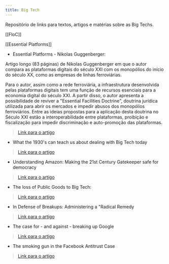 ```yaml
--- 
title: Big Tech
---
```


Repositório de links para textos, artigos e matérias sobre as Big Techs.

[[FloC]]

[[Essential Platforms]]

- Essential Platforms - Nikolas Guggenberger:

Artigo longo (83 páginas) de Nikolas Guggenberger em que o autor compara as plataformas digitais do século XXI com os monopólios do início do século XX, como as empresas de linhas ferroviárias. 

Para o autor, assim como a rede ferroviária, a infraestrutura desenvolvida pelas plataformas digitais tem uma função de recursos esenciais para a economia digital do século XXI. 
A partir disso, o autor apresenta a possibilidade de reviver a "Essential Facilities Doctrine", doutrina jurídica utilizada para abrir os mercados e impedir abusos dos monopólios ferroviários. Entre as ideias propostas para a aplicação desta doutrina no Século XXI estão a interoperabilidade entre plataformas, proibição e fiscalização para impedir discriminação e auto-promoção das plataformas. 

> <a href="https://papers.ssrn.com/sol3/papers.cfm?abstract_id=3703361">Link para o artigo</a>

- What the 1930's can teach us about dealing with Big Tech today
> <a href="https://www.technologyreview.com/2020/06/17/1003316/what-the-1930s-can-teach-us-about-dealing-with-big-tech-today/">Link para o artigo</a>

- Understanding Amazon: Making the 21st Century Gatekeeper safe for democracy
> <a href="https://www.economicliberties.us/our-work/understanding-amazon-making-the-21st-century-gatekeeper-safe-for-democracy/#">Link para o artigo</a>

- The loss of Public Goods to Big Tech:
> <a href="https://www.noemamag.com/the-loss-of-public-goods-to-big-tech/">Link para o artigo</a>

- In Defense of Breakups: Administering a "Radical Remedy
> <a href="https://www.cornelllawreview.org/2020/11/10/in-defense-of-breakups-administering-a-radical-remedy/">Link para o artigo</a>

- The case for - and against - breaking up Google
> <a href="https://www.vox.com/recode/22360547/google-antitrust-regulation-land-of-the-giants-empire-david-cicilline-larry-page-sergey-brin">Link para o artigo</a>

- The smoking gun in the Facebook Antitrust Case
> <a href="https://www.wired.com/story/facebook-ftc-antitrust-case-smoking-gun/">Link para o artigo</a>
